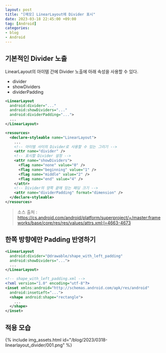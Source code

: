 ```yaml
---
layout: post
title: "[메모] LinearLayout에 Divider 표시"
date: 2023-03-18 22:45:00 +09:00
tag: [Android]
categories:
- blog
- Android
---
```


<!--more-->

## 기본적인 Divider 노출

LinearLayout의 아이템 간에 Divider 노출에 아래 속성을 사용할 수 있다.

- divider
- showDividers
- dividerPadding

```xml
<LinearLayout
  android:divider="..."
  android:showDividers="..."
  android:dividerPadding="...">
  ...
</LinearLayout>
```

```xml
<resources>
  <declare-styleable name="LinearLayout">
    ...
    <!-- 아이템 사이의 Divider로 사용할 수 있는 그리기 -->
    <attr name="divider" />
    <!-- 표시할 Divider 설정 -->
    <attr name="showDividers">
      <flag name="none" value="0" />
      <flag name="beginning" value="1" />
      <flag name="middle" value="2" />
      <flag name="end" value="4" />
    </attr>
    <!-- Divider의 양쪽 끝에 있는 패딩 크기 -->
    <attr name="dividerPadding" format="dimension" />
  </declare-styleable>
</resources>
```

> 소스 출처 : https://cs.android.com/android/platform/superproject/+/master:frameworks/base/core/res/res/values/attrs.xml;l=4663-4673

## 한쪽 방향에만 Padding 반영하기

```xml
<LinearLayout
  android:divider="@drawable/shape_with_left_padding"
  android:showDividers="...">
  ...
</LinearLayout>
```

```xml
<!-- shape_with_left_padding.xml -->
<?xml version="1.0" encoding="utf-8"?>
<inset xmlns:android="http://schemas.android.com/apk/res/android"
  android:insetLeft="...">
  <shape android:shape="rectangle">
    ...
  </shape>
</inset>
```

## 적용 모습

{% include img_assets.html id="/blog/2023/0318-linearlayout_divider/001.png" %}